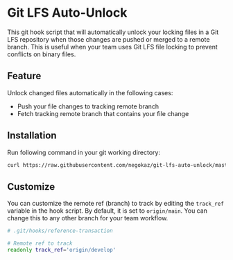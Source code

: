 # Git LFS Auto-Unlock

This git hook script that will automatically unlock your locking files in a Git LFS repository when those changes are pushed or merged to a remote branch. 
This is useful when your team uses Git LFS file locking to prevent conflicts on binary files.

## Feature

Unlock changed files automatically in the following cases:
- Push your file changes to tracking remote branch
- Fetch tracking remote branch that contains your file change

## Installation

Run following command in your git working directory:

```bash
curl https://raw.githubusercontent.com/negokaz/git-lfs-auto-unlock/master/git-hooks/reference-transaction -o .git/hooks/reference-transaction && chmod +x .git/hooks/reference-transaction
```

## Customize

You can customize the remote ref (branch) to track by editing the `track_ref` variable in the hook script.
By default, it is set to `origin/main`.
You can change this to any other branch for your team workflow.

```bash
# .git/hooks/reference-transaction

# Remote ref to track
readonly track_ref='origin/develop'
```
